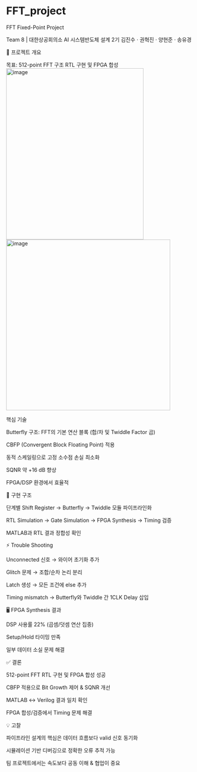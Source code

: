 # FFT_project

FFT Fixed-Point Project

Team 8 | 대한상공회의소 AI 시스템반도체 설계 2기
김진수 · 권혁진 · 양현준 · 송유경

📌 프로젝트 개요

목표: 512-point FFT 구조 RTL 구현 및 FPGA 합성
<img width="370" height="462" alt="image" src="https://github.com/user-attachments/assets/557bc15d-6ca3-45b5-a96e-1da2e4e837f2" />
<img width="442" height="461" alt="image" src="https://github.com/user-attachments/assets/15918c13-e362-43ab-855f-a0a0adc3b161" />



핵심 기술

Butterfly 구조: FFT의 기본 연산 블록 (합/차 및 Twiddle Factor 곱)

CBFP (Convergent Block Floating Point) 적용

동적 스케일링으로 고정 소수점 손실 최소화

SQNR 약 +16 dB 향상

FPGA/DSP 환경에서 효율적

🔧 구현 구조

단계별 Shift Register → Butterfly → Twiddle 모듈 파이프라인화

RTL Simulation → Gate Simulation → FPGA Synthesis → Timing 검증

MATLAB과 RTL 결과 정합성 확인

⚡ Trouble Shooting

Unconnected 신호 → 와이어 초기화 추가

Glitch 문제 → 조합/순차 논리 분리

Latch 생성 → 모든 조건에 else 추가

Timing mismatch → Butterfly와 Twiddle 간 1CLK Delay 삽입

🖥️ FPGA Synthesis 결과

DSP 사용률 22% (곱셈/덧셈 연산 집중)

Setup/Hold 타이밍 만족

일부 데이터 소실 문제 해결

✅ 결론

512-point FFT RTL 구현 및 FPGA 합성 성공

CBFP 적용으로 Bit Growth 제어 & SQNR 개선

MATLAB ↔ Verilog 결과 일치 확인

FPGA 합성/검증에서 Timing 문제 해결

💡 고찰

파이프라인 설계의 핵심은 데이터 흐름보다 valid 신호 동기화

시뮬레이션 기반 디버깅으로 정확한 오류 추적 가능

팀 프로젝트에서는 속도보다 공동 이해 & 협업이 중요
